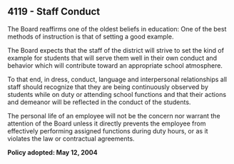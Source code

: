 ## 4119 - Staff Conduct

The Board reaffirms one of the oldest beliefs in education:  One of the best methods of instruction is that of setting a good example.

The Board expects that the staff of the district will strive to set the kind of example for students that will serve them well in their own conduct and behavior which will contribute toward an appropriate school atmosphere.

To that end, in dress, conduct, language and interpersonal relationships all staff should recognize that they are being continuously observed by students while on duty or attending school functions and that their actions and demeanor will be reflected in the conduct of the students.

The personal life of an employee will not be the concern nor warrant the attention of the Board unless it directly prevents the employee from effectively performing assigned functions during duty hours, or as it violates the law or contractual agreements.

**Policy adopted:  May 12, 2004**

